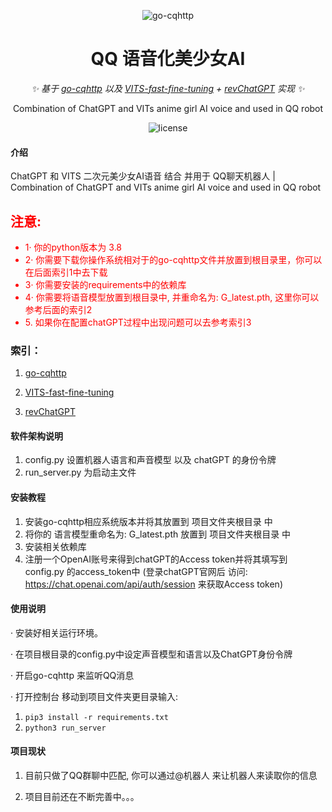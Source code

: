 <div align="center">

 
<p align="center">
    <img src="https://pic.imgdb.cn/item/63fb3d72f144a0100735f611.jpg" alt="go-cqhttp">
</p>
    
# QQ 语音化美少女AI
    
_✨ 基于 [go-cqhttp](https://github.com/Mrs4s/go-cqhttp) 以及 [VITS-fast-fine-tuning](https://github.com/Plachtaa/VITS-fast-fine-tuning) + [revChatGPT](https://github.com/acheong08/ChatGPT)  实现 ✨_  
    
Combination of ChatGPT and VITs anime girl AI voice and used in QQ robot
    
</div>

<p align="center">
    <img src="https://img.shields.io/badge/Python-3.8+-blue" alt="license">
</p>


#### 介绍
 ChatGPT 和 VITS 二次元美少女AI语音 结合 并用于 QQ聊天机器人 | Combination of ChatGPT and VITs anime girl AI voice and used in QQ robot

<h2 style="color:red">注意: </h2>
<ul style="color:red">
    <li>1· 你的python版本为 3.8</li>
    <li>2· 你需要下载你操作系统相对于的go-cqhttp文件并放置到根目录里，你可以在后面索引1中去下载</li>
    <li>3· 你需要安装的requirements中的依赖库</li>
    <li>4· 你需要将语音模型放置到根目录中, 并重命名为: G_latest.pth, 这里你可以参考后面的索引2</li>
    <li>5. 如果你在配置chatGPT过程中出现问题可以去参考索引3</li>
</ul>

### 索引：
1. [go-cqhttp](https://github.com/Mrs4s/go-cqhttp) 

2. [VITS-fast-fine-tuning](https://github.com/Plachtaa/VITS-fast-fine-tuning)

3. [revChatGPT](https://github.com/acheong08/ChatGPT)


#### 软件架构说明
1. config.py 设置机器人语言和声音模型 以及 chatGPT 的身份令牌
2. run_server.py 为启动主文件


#### 安装教程

1.  安装go-cqhttp相应系统版本并将其放置到 项目文件夹根目录 中
2.  将你的 语言模型重命名为: G_latest.pth 放置到 项目文件夹根目录 中
3.  安装相关依赖库
4.  注册一个OpenAI账号来得到chatGPT的Access token并将其填写到 config.py 的access_token中
(登录chatGPT官网后 访问: https://chat.openai.com/api/auth/session 来获取Access token)


#### 使用说明

· 安装好相关运行环境。                   

· 在项目根目录的config.py中设定声音模型和语言以及ChatGPT身份令牌

· 开启go-cqhttp 来监听QQ消息

· 打开控制台 移动到项目文件夹更目录输入:
1.  ```pip3 install -r requirements.txt```
2.  ```python3 run_server ```

#### 项目现状

1. 目前只做了QQ群聊中匹配, 你可以通过@机器人 来让机器人来读取你的信息

2. 项目目前还在不断完善中。。。

